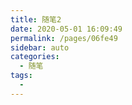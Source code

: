 ```yaml
---
title: 随笔2
date: 2020-05-01 16:09:49
permalink: /pages/06fe49
sidebar: auto
categories: 
  - 随笔
tags: 
  - 
---
```


